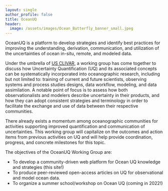 ```yaml
---
layout: single
author_profile: false
title: OceanUQ
header:
  image: /assets/images/Ocean_Butterfly_banner_small.jpeg
---
```


OceanUQ is a platform to develop strategies and identify best practices for improving the understanding, derivation, communication, and utilization of the uncertainties of ocean in-situ, remote, and modeled data.

Under the umbrella of [US CLIVAR](https://usclivar.org), a working group has come together to discuss how Uncertainty Quantification (UQ) and its associated concepts can be systematically incorporated into oceanographic research, including but not limited to: training of current and future scientists, observing systems and process studies designs, data workflow, modeling, and data assimilation. A notable point of focus is to assess how both observationalists and modelers describe uncertainty in their products, and how they can adopt consistent strategies and terminology in order to facilitate the exchange and use of data between their respective communities.

There already exists a momentum among oceanographic communities for activities supporting improved quantification and communication of uncertainties. This working group will capitalize on the outcomes and action items from previous activities on UQ and will help provide coordination, progress, and concrete milestones for this topic. 

The objectives of the OceanUQ Working Group are:

- To develop a community-driven web platform for Ocean UQ knowledge and strategies (this site!)
- To produce peer-reviewed open-access articles on UQ for observational and model ocean data.
- To organize a summer school/workshop on Ocean UQ (coming in 2022!)

